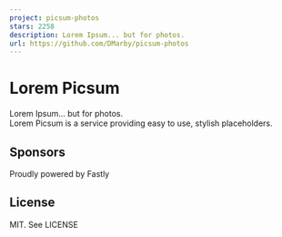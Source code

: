 ```yaml
---
project: picsum-photos
stars: 2258
description: Lorem Ipsum... but for photos.
url: https://github.com/DMarby/picsum-photos
---
```


Lorem Picsum
============

Lorem Ipsum... but for photos.  
Lorem Picsum is a service providing easy to use, stylish placeholders.

Sponsors
--------

Proudly powered by Fastly  

License
-------

MIT. See LICENSE
